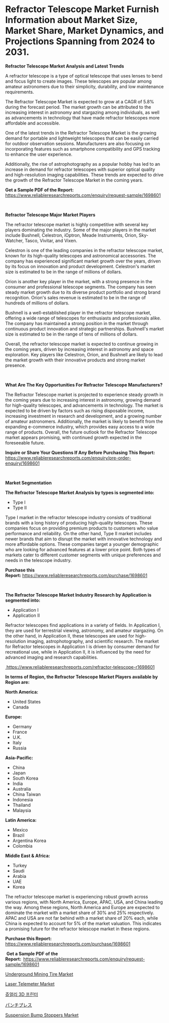 <p><h1>Refractor Telescope Market Furnish Information about Market Size, Market Share, Market Dynamics, and Projections Spanning from 2024 to 2031.</h1></p><p><strong>Refractor Telescope Market Analysis and Latest Trends</strong></p>
<p><p>A refractor telescope is a type of optical telescope that uses lenses to bend and focus light to create images. These telescopes are popular among amateur astronomers due to their simplicity, durability, and low maintenance requirements.</p><p>The Refractor Telescope Market is expected to grow at a CAGR of 5.8% during the forecast period. The market growth can be attributed to the increasing interest in astronomy and stargazing among individuals, as well as advancements in technology that have made refractor telescopes more affordable and accessible.</p><p>One of the latest trends in the Refractor Telescope Market is the growing demand for portable and lightweight telescopes that can be easily carried for outdoor observation sessions. Manufacturers are also focusing on incorporating features such as smartphone compatibility and GPS tracking to enhance the user experience.</p><p>Additionally, the rise of astrophotography as a popular hobby has led to an increase in demand for refractor telescopes with superior optical quality and high-resolution imaging capabilities. These trends are expected to drive the growth of the Refractor Telescope Market in the coming years.</p></p>
<p><strong>Get a Sample PDF of the Report:&nbsp;</strong> <a href="https://www.reliableresearchreports.com/enquiry/request-sample/1698601">https://www.reliableresearchreports.com/enquiry/request-sample/1698601</a></p>
<p>&nbsp;</p>
<p><strong>Refractor Telescope Major Market Players</strong></p>
<p><p>The refractor telescope market is highly competitive with several key players dominating the industry. Some of the major players in the market include Bushnell, Celestron, iOptron, Meade Instruments, Orion, Sky-Watcher, Tasco, Vivitar, and Vixen.</p><p>Celestron is one of the leading companies in the refractor telescope market, known for its high-quality telescopes and astronomical accessories. The company has experienced significant market growth over the years, driven by its focus on innovation and product development. Celestron's market size is estimated to be in the range of millions of dollars.</p><p>Orion is another key player in the market, with a strong presence in the consumer and professional telescope segments. The company has seen steady market growth due to its diverse product portfolio and strong brand recognition. Orion's sales revenue is estimated to be in the range of hundreds of millions of dollars.</p><p>Bushnell is a well-established player in the refractor telescope market, offering a wide range of telescopes for enthusiasts and professionals alike. The company has maintained a strong position in the market through continuous product innovation and strategic partnerships. Bushnell's market size is estimated to be in the range of tens of millions of dollars.</p><p>Overall, the refractor telescope market is expected to continue growing in the coming years, driven by increasing interest in astronomy and space exploration. Key players like Celestron, Orion, and Bushnell are likely to lead the market growth with their innovative products and strong market presence.</p></p>
<p>&nbsp;</p>
<p><strong>What Are The Key Opportunities For Refractor Telescope Manufacturers?</strong></p>
<p><p>The Refractor Telescope market is projected to experience steady growth in the coming years due to increasing interest in astronomy, growing demand for high-quality telescopes, and advancements in technology. The market is expected to be driven by factors such as rising disposable income, increasing investment in research and development, and a growing number of amateur astronomers. Additionally, the market is likely to benefit from the expanding e-commerce industry, which provides easy access to a wide range of products. Overall, the future outlook for the Refractor Telescope market appears promising, with continued growth expected in the foreseeable future.</p></p>
<p><strong>Inquire or Share Your Questions If Any Before Purchasing This Report:</strong> <a href="https://www.reliableresearchreports.com/enquiry/pre-order-enquiry/1698601">https://www.reliableresearchreports.com/enquiry/pre-order-enquiry/1698601</a></p>
<p>&nbsp;</p>
<p><strong>Market Segmentation</strong></p>
<p><strong>The Refractor Telescope Market Analysis by types is segmented into:</strong></p>
<p><ul><li>Type I</li><li>Type II</li></ul></p>
<p><p>Type I market in the refractor telescope industry consists of traditional brands with a long history of producing high-quality telescopes. These companies focus on providing premium products to customers who value performance and reliability. On the other hand, Type II market includes newer brands that aim to disrupt the market with innovative technology and more affordable options. These companies target a younger demographic who are looking for advanced features at a lower price point. Both types of markets cater to different customer segments with unique preferences and needs in the telescope industry.</p></p>
<p><strong>Purchase this Report:&nbsp;</strong><a href="https://www.reliableresearchreports.com/purchase/1698601">https://www.reliableresearchreports.com/purchase/1698601</a></p>
<p>&nbsp;</p>
<p><strong>The Refractor Telescope Market Industry Research by Application is segmented into:</strong></p>
<p><ul><li>Application I</li><li>Application II</li></ul></p>
<p><p>Refractor telescopes find applications in a variety of fields. In Application I, they are used for terrestrial viewing, astronomy, and amateur stargazing. On the other hand, in Application II, these telescopes are used for high-resolution imaging, astrophotography, and scientific research. The market for Refractor telescopes in Application I is driven by consumer demand for recreational use, while in Application II, it is influenced by the need for advanced imaging and research capabilities.</p></p>
<p><a href="https://www.reliableresearchreports.com/refractor-telescope-r1698601">&nbsp;https://www.reliableresearchreports.com/refractor-telescope-r1698601</a></p>
<p><strong>In terms of Region, the Refractor Telescope Market Players available by Region are:</strong></p>
<p>
    <p> <strong> North America: </strong>
        <ul>
            <li>United States</li>
            <li>Canada</li>
        </ul>
        </p> 
    <p> <strong> Europe: </strong>
        <ul>
            <li>Germany</li>
            <li>France</li>
            <li>U.K.</li>
            <li>Italy</li>
            <li>Russia</li>
        </ul>
        </p> 
    <p> <strong> Asia-Pacific: </strong>
        <ul>
            <li>China</li>
            <li>Japan</li>
            <li>South Korea</li>
            <li>India</li>
            <li>Australia</li>
            <li>China Taiwan</li>
            <li>Indonesia</li>
            <li>Thailand</li>
            <li>Malaysia</li>
        </ul>
        </p> 
    <p> <strong> Latin America: </strong>
        <ul>
            <li>Mexico</li>
            <li>Brazil</li>
            <li>Argentina Korea</li>
            <li>Colombia</li>
        </ul>
        </p> 
    <p> <strong> Middle East & Africa: </strong>
        <ul>
            <li>Turkey</li>
            <li>Saudi</li>
            <li>Arabia</li>
            <li>UAE</li>
            <li>Korea</li>
        </ul>
    </p>
    </p>
<p><p>The refractor telescope market is experiencing robust growth across various regions, with North America, Europe, APAC, USA, and China leading the way. Among these regions, North America and Europe are expected to dominate the market with a market share of 30% and 25% respectively. APAC and USA are not far behind with a market share of 20% each, while China is expected to account for 5% of the market valuation. This indicates a promising future for the refractor telescope market in these regions.</p></p>
<p><strong>Purchase this Report: </strong><a href="https://www.reliableresearchreports.com/purchase/1698601">https://www.reliableresearchreports.com/purchase/1698601</a></p>
<p>&nbsp;<strong>Get a Sample PDF of the Report:&nbsp;&nbsp;</strong><a href="https://www.reliableresearchreports.com/enquiry/request-sample/1698601">https://www.reliableresearchreports.com/enquiry/request-sample/1698601</a></p>
<p><strong></strong></p>
<p><p><a href="https://github.com/RoccoManning/Market-Research-Report-List-5/blob/main/underground-mining-tire-market.md">Underground Mining Tire Market</a></p><p><a href="https://www.linkedin.com/pulse/decoding-laser-telemeter-market-metrics-share-trends-growth-patterns-wph1e">Laser Telemeter Market</a></p><p><a href="https://medium.com/@jaleelweissnat2022/%EB%B3%B4%EC%84%9D-3d-%ED%94%84%EB%A6%B0%ED%84%B0-%EC%8B%9C%EC%9E%A5-%EB%8F%99%ED%96%A5-%EB%B0%8F-%EC%8B%9C%EC%9E%A5-%EB%B6%84%EC%84%9D%EC%9D%80-2024-2031%EB%85%84%EA%B9%8C%EC%A7%80-%EC%98%88%EC%B8%A1%EB%90%A9%EB%8B%88%EB%8B%A4-0510e767576d">쥬얼리 3D 프린터</a></p><p><a href="https://github.com/BrionnaBoyle/Market-Research-Report-List-1/blob/main/687080065663.md">パンチプレス</a></p><p><a href="https://github.com/gulaimolin/Market-Research-Report-List-4/blob/main/suspension-bump-stoppers-market.md">Suspension Bump Stoppers Market</a></p></p>